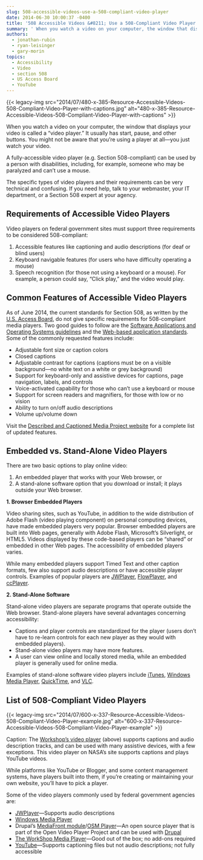 ```yaml
---
slug: 508-accessible-videos-use-a-508-compliant-video-player
date: 2014-06-30 10:00:37 -0400
title: '508 Accessible Videos &#8211; Use a 508-Compliant Video Player'
summary: ' When you watch a video on your computer, the window that displays your video is called a &#8220;video player.&#8221; It usually has start, pause, and other buttons. You might not be aware that you&#8217;re using a player at all&mdash;you just watch your video. A fully-accessible video player (e.g. Section 508-compliant)'
authors:
  - jonathan-rubin
  - ryan-leisinger
  - gary-morin
topics:
  - Accessibility
  - Video
  - section 508
  - US Access Board
  - YouTube
---
```


{{< legacy-img src="2014/07/480-x-385-Resource-Accessible-Videos-508-Compliant-Video-Player-with-captions.jpg" alt="480-x-385-Resource-Accessible-Videos-508-Compliant-Video-Player-with-captions" >}}

When you watch a video on your computer, the window that displays your video is called a &#8220;video player.&#8221; It usually has start, pause, and other buttons. You might not be aware that you&#8217;re using a player at all—you just watch your video.

A fully-accessible video player (e.g. Section 508-compliant) can be used by a person with disabilities, including, for example, someone who may be paralyzed and can&#8217;t use a mouse.

The specific types of video players and their requirements can be very technical and confusing. If you need help, talk to your webmaster, your IT department, or a Section 508 expert at your agency.

## Requirements of Accessible Video Players

Video players on federal government sites must support three requirements to be considered 508-compliant:

  1. Accessible features like captioning and audio descriptions (for deaf or blind users)
  2. Keyboard navigable features (for users who have difficulty operating a mouse)
  3. Speech recognition (for those not using a keyboard or a mouse). For example, a person could say, “Click play,” and the video would play.

## Common Features of Accessible Video Players

As of June 2014, the current standards for Section 508, as written by the [U.S. Access Board](http://www.access-board.gov/), do not give specific requirements for 508-compliant media players. Two good guides to follow are the [Software Applications and Operating Systems guidelines](http://www.access-board.gov/guidelines-and-standards/communications-and-it/about-the-section-508-standards/guide-to-the-section-508-standards/software-applications-and-operating-systems-1194-21) and the [Web-based application standards](http://www.access-board.gov/guidelines-and-standards/communications-and-it/about-the-section-508-standards/guide-to-the-section-508-standards/web-based-intranet-and-internet-information-and-applications-1194-22). Some of the commonly requested features include:

  * Adjustable font size or caption colors
  * Closed captions
  * Adjustable contrast for captions (captions must be on a visible background—no white text on a white or grey background)
  * Support for keyboard-only and assistive devices for captions, page navigation, labels, and controls
  * Voice-activated capability for those who can&#8217;t use a keyboard or mouse
  * Support for screen readers and magnifiers, for those with low or no vision
  * Ability to turn on/off audio descriptions
  * Volume up/volume down

Visit the [Described and Captioned Media Project website](http://www.dcmp.org/) for a complete list of updated features.

## Embedded vs. Stand-Alone Video Players

There are two basic options to play online video:

  1. An embedded player that works with your Web browser, or
  2. A stand-alone software option that you download or install; it plays outside your Web browser.

**1. Browser Embedded Players** 

Video sharing sites, such as YouTube, in addition to the wide distribution of Adobe Flash (video playing component) on personal computing devices, have made embedded players very popular. Browser embedded players are built into Web pages, generally with Adobe Flash, Microsoft&#8217;s Silverlight, or HTML5. Videos displayed by these code-based players can be &#8220;shared&#8221; or embedded in other Web pages. The accessibility of embedded players varies.

While many embedded players support Timed Text and other caption formats, few also support audio descriptions or have accessible player controls. Examples of popular players are [JWPlayer](http://www.longtailvideo.com/jw-player/), [FlowPlayer](http://flowplayer.org/), and [ccPlayer](http://ncam.wgbh.org/invent_build/web_multimedia/tools-guidelines/ccplayer).

**2. Stand-Alone Software**

Stand-alone video players are separate programs that operate outside the Web browser. Stand-alone players have several advantages concerning accessibility:

  * Captions and player controls are standardized for the player (users don’t have to re-learn controls for each new player as they would with embedded players).
  * Stand-alone video players may have more features.
  * A user can view online and locally stored media, while an embedded player is generally used for online media.

Examples of stand-alone software video players include [iTunes](http://www.apple.com/itunes/), [Windows Media Player](http://windows.microsoft.com/en-us/windows/windows-media), [QuickTime](http://www.apple.com/quicktime/download/), and [VLC](http://www.videolan.org/vlc/).

## List of 508-Compliant Video Players

{{< legacy-img src="2014/07/600-x-337-Resource-Accessible-Videos-508-Compliant-Video-Player-example.jpg" alt="600-x-337-Resource-Accessible-Videos-508-Compliant-Video-Player-example" >}}

Caption: The [Workshop&#8217;s video player](http://www.theworkshop.co.uk/introducing-free-accessible-media-player) (above) supports captions and audio description tracks, and can be used with many assistive devices, with a few exceptions. This video player on NASA&#8217;s site supports captions and plays YouTube videos.

While platforms like YouTube or Blogger, and some content management systems, have players built into them, if you&#8217;re creating or maintaining your own website, you&#8217;ll have to pick a player.

Some of the video players commonly used by federal government agencies are:

  * [JWPlayer](http://www.longtailvideo.com/jw-player/)—Supports audio descriptions
  * [Windows Media Player](http://windows.microsoft.com/en-us/windows/windows-media-player)
  * Drupal&#8217;s [MediaFront module](https://drupal.org/project/mediafront)/[OSM Player](http://mediafront.org/osmplayer/)—An open source player that is part of the Open Video Player Project and can be used with [Drupal](https://drupal.org/)
  * [The WorkShop Media Player](http://www.theworkshop.co.uk/introducing-free-accessible-media-player)—Good out of the box; no add-ons required
  * [YouTube](http://www.youtube.com/)—Supports captioning files but not audio descriptions; not fully accessible